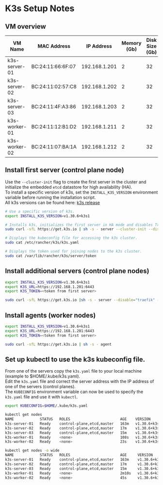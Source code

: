 # K3s Setup Notes

## VM overview

| VM Name       | MAC Address       | IP Address    | Memory (Gb) | Disk Size (Gb) | CPU Cores |
|---------------|-------------------|---------------|-------------|----------------|-----------|
| k3s-server-01 | BC:24:11:66:6F:07 | 192.168.1.201 | 2           | 32             | 2         |
| k3s-server-02 | BC:24:11:02:57:C8 | 192.168.1.202 | 2           | 32             | 2         |
| k3s-server-03 | BC:24:11:4F:A3:86 | 192.168.1.203 | 2           | 32             | 2         |
| k3s-worker-01 | BC:24:11:12:B1:D2 | 192.168.1.211 | 2           | 32             | 2         |
| k3s-worker-02 | BC:24:11:07:BA:1A | 192.168.1.212 | 2           | 32             | 2         |

## Install first server (control plane node)

Use the `--cluster-init` flag to create the first server in the cluster and initialize the embedded `etcd` datastore for
high availability (HA).  
To install a specific version of k3s, set the `INSTALL_K3S_VERSION` environment variable before running the installation
script.  
All k3s versions can be found here: [k3s release](https://github.com/k3s-io/k3s/releases)

```bash
# Use a specific version of k3s.
export INSTALL_K3S_VERSION=v1.30.6+k3s1

# Installs k3s, initializes the first server in HA mode and disables Traefik and the ServiceLB load balancer.
sudo curl -sfL https://get.k3s.io | sh -s - server --cluster-init --disable="traefik" --disable="servicelb"

# Displays the kubeconfig file for accessing the k3s cluster.
sudo cat /etc/rancher/k3s/k3s.yaml

# Displays the token used for joining nodes to the k3s cluster.
sudo cat /var/lib/rancher/k3s/server/token
```

## Install additional servers (control plane nodes)

```bash
export INSTALL_K3S_VERSION=v1.30.6+k3s1
export K3S_URL=https://192.168.1.201:6443
export K3S_TOKEN=<token from first server>

sudo curl -sfL https://get.k3s.io |sh -s - server --disable="traefik" --disable="servicelb"
```

## Install agents (worker nodes)

```bash
export INSTALL_K3S_VERSION=v1.30.6+k3s1
export K3S_URL=https://192.168.1.201:6443
export K3S_TOKEN=<token from first server>

sudo curl -sfL https://get.k3s.io | sh -s - agent
```

## Set up kubectl to use the k3s kubeconfig file.

From one of the servers copy the `k3s.yaml` file to your local machine (example to $HOME/.kube/k3s.yaml).  
Edit the `k3s.yaml` file and correct the server address with the IP address of one of the servers (control planes).  
The `KUBECONFIG` environment variable can now be used to specify the `k3s.yaml` file and use it with `kubectl`.

```bash
export KUBECONFIG=$HOME/.kube/k3s.yaml

kubectl get nodes
NAME            STATUS   ROLES                       AGE    VERSION
k3s-server-01   Ready    control-plane,etcd,master   163m   v1.30.6+k3s1
k3s-server-02   Ready    control-plane,etcd,master   17m    v1.30.6+k3s1
k3s-server-03   Ready    control-plane,etcd,master   15m    v1.30.6+k3s1
k3s-worker-01   Ready    <none>                      108s   v1.30.6+k3s1
k3s-worker-02   Ready    <none>                      23s    v1.30.6+k3s1

kubectl get nodes -o wide
NAME            STATUS   ROLES                       AGE     VERSION        INTERNAL-IP     EXTERNAL-IP   OS-IMAGE             KERNEL-VERSION     CONTAINER-RUNTIME
k3s-server-01   Ready    control-plane,etcd,master   163m    v1.30.6+k3s1   192.168.1.201   <none>        Ubuntu 24.04.1 LTS   6.8.0-49-generic   containerd://1.7.22-k3s1
k3s-server-02   Ready    control-plane,etcd,master   17m     v1.30.6+k3s1   192.168.1.202   <none>        Ubuntu 24.04.1 LTS   6.8.0-49-generic   containerd://1.7.22-k3s1
k3s-server-03   Ready    control-plane,etcd,master   15m     v1.30.6+k3s1   192.168.1.203   <none>        Ubuntu 24.04.1 LTS   6.8.0-49-generic   containerd://1.7.22-k3s1
k3s-worker-01   Ready    <none>                      2m10s   v1.30.6+k3s1   192.168.1.211   <none>        Ubuntu 24.04.1 LTS   6.8.0-49-generic   containerd://1.7.22-k3s1
k3s-worker-02   Ready    <none>                      45s     v1.30.6+k3s1   192.168.1.212   <none>        Ubuntu 24.04.1 LTS   6.8.0-49-generic   containerd://1.7.22-k3s1
```
